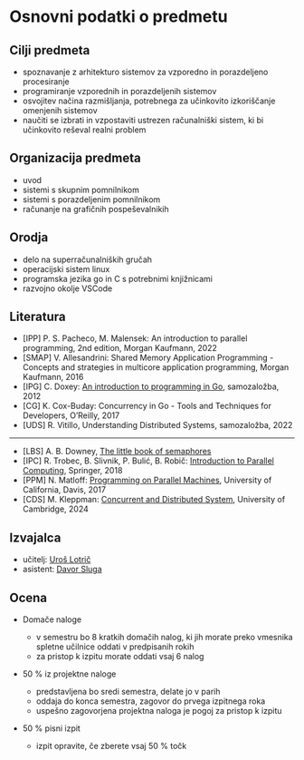 # Osnovni podatki o predmetu

## Cilji predmeta

- spoznavanje z arhitekturo sistemov za vzporedno in porazdeljeno procesiranje
- programiranje vzporednih in porazdeljenih sistemov
- osvojitev načina razmišljanja, potrebnega za učinkovito izkoriščanje omenjenih sistemov
- naučiti se izbrati in vzpostaviti ustrezen računalniški sistem, ki bi učinkovito reševal realni problem

## Organizacija predmeta

- uvod
- sistemi s skupnim pomnilnikom
- sistemi s porazdeljenim pomnilnikom
- računanje na grafičnih pospeševalnikih

## Orodja

- delo na superračunalniških gručah
- operacijski sistem linux
- programska jezika go in C s potrebnimi knjižnicami
- razvojno okolje VSCode

## Literatura

- [IPP] P. S. Pacheco, M. Malensek: An introduction to parallel programming, 2nd edition, Morgan Kaufmann, 2022
- [SMAP] V. Allesandrini: Shared Memory Application Programming - Concepts and strategies in multicore application programming, Morgan Kaufmann, 2016
- [IPG] C. Doxey: [An introduction to programming in Go](https://www.golang-book.com/books/intro), samozaložba, 2012
- [CG] K. Cox-Buday: Concurrency in Go - Tools and Techniques for Developers, O’Reilly, 2017
- [UDS] R. Vitillo, Understanding Distributed Systems, samozaložba, 2022

---

- [LBS] A. B. Downey, [The little book of semaphores](https://greenteapress.com/semaphores/LittleBookOfSemaphores.pdf)
- [IPC] R. Trobec, B. Slivnik, P. Bulić, B. Robič: [Introduction to Parallel Computing](https://ucilnica.fri.uni-lj.si/pluginfile.php/132969/mod_resource/content/1/Introduction%2Bto%2BParallel%2BComputing.pdf), Springer, 2018
- [PPM] N. Matloff: [Programming on Parallel Machines](http://heather.cs.ucdavis.edu/~matloff/158/PLN/ParProcBook.pdf), University of California, Davis, 2017
- [CDS] M. Kleppman: [Concurrent and Distributed System](https://www.cl.cam.ac.uk/teaching/2425/ConcDisSys/dist-sys-notes.pdf), University of Cambridge, 2024

## Izvajalca

- učitelj: [Uroš Lotrič](https://fri.uni-lj.si/sl/o-fakulteti/osebje/uros-lotric)
- asistent: [Davor Sluga](https://fri.uni-lj.si/sl/o-fakulteti/osebje/davor-sluga)

## Ocena

- Domače naloge
  - v semestru bo 8 kratkih domačih nalog, ki jih morate preko vmesnika spletne učilnice oddati v predpisanih rokih
  - za pristop k izpitu morate oddati vsaj 6 nalog
  
- 50 % iz projektne naloge

  - predstavljena bo sredi semestra, delate jo v parih
  - oddaja do konca semestra, zagovor do prvega izpitnega roka
  - uspešno zagovorjena projektna naloga je pogoj za pristop k izpitu

- 50 % pisni izpit
  - izpit opravite, če zberete vsaj 50 % točk
